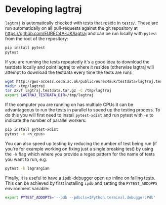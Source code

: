 # Developing lagtraj

`lagtraj` is automatically checked with tests that reside in `tests/`.
These are run automatically on all pull-requests against the git
repository at https://github.com/EUREC4A-UK/lagtraj and can be run locally
with `pytest` from the root of the repository:

```bash
pip install pytest
pytest
```

If you are running the tests repeatedly it's a good idea to download the
testdata locally and point lagtraj to where it resides (otherwise lagtraj will
attempt to download the testdata every time the tests are run):

```bash
wget http://gws-access.ceda.ac.uk/public/eurec4auk/testdata/lagtraj.testdata.tar.gz
mkdir /tmp/lagtraj
tar zxvf lagtraj.testdata.tar.gz -C /tmp/lagtraj
export LAGTRAJ_TESTDATA_DIR=/tmp/lagtraj
```

If the computer you are running on has multiple CPUs it can be advantageous to
run the tests in parallel to speed up the testing process. To do this you will
first need to install `pytest-xdist` and run pytest with `-n` to indicate the
number of parallel workers:

```bash
pip install pytest-xdist
pytest -n <n_cpus>
```

You can also speed up testing by reducing the number of test being run (if
you're for example working on fixing just a single breaking test) by using the
`-k` flag which where you provide a regex pattern for the name of tests you
want to run, e.g.

```bash
pytest -k lagrangian
```

Finally, it is useful to have a `ipdb`-debugger open up inline on failing
tests. This can be achieved by first installing `ipdb` and setting the
`PYTEST_ADDOPPS` environment variable:

```bash
export PYTEST_ADDOPTS='--pdb --pdbcls=IPython.terminal.debugger:Pdb'
```
